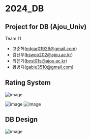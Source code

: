 # 2024_DB
## Project for DB (Ajou_Univ)

Team 11

+ 고준혁(edgar01926@gmail.com)
+ 김선우(kswoo202@ajou.ac.kr)
+ 최은기(best01s@ajou.ac.kr)
+ 황병지(gable3510@gmail.com)


## Rating System

![image](https://github.com/MartiniWiz/2024_DB/assets/52143481/f3a1d2ac-720a-4885-a6c7-988fc51d818d)

![image](https://github.com/MartiniWiz/2024_DB/assets/52143481/24150375-5ace-4752-8280-65afa8422eda)
![image](https://github.com/MartiniWiz/2024_DB/assets/52143481/bc2a6870-4059-4a2f-8b89-e92ce84535e2)

## DB Design

![image](https://github.com/MartiniWiz/2024_DB/assets/52143481/88238ab1-7adb-4e3a-b931-337514931c5b)
